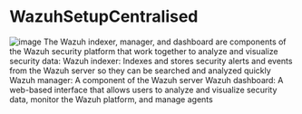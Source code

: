 # WazuhSetupCentralised
![image](https://github.com/user-attachments/assets/40c43deb-9927-4f61-a2c2-42225a48f622)
The Wazuh indexer, manager, and dashboard are components of the Wazuh security platform that work together to analyze and visualize security data: 
Wazuh indexer: Indexes and stores security alerts and events from the Wazuh server so they can be searched and analyzed quickly 
Wazuh manager: A component of the Wazuh server 
Wazuh dashboard: A web-based interface that allows users to analyze and visualize security data, monitor the Wazuh platform, and manage agents 

